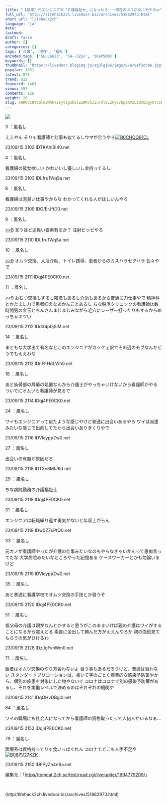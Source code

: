 ```yaml
---
title: "【結果】元エンジニアが「介護福祉士」になったら‥‥現在のほうが女にモテるｗ"
full_url: "http://lifehack2ch.livedoor.biz/archives/51882973.html"
short_url: "lifehack2ch"
language: "ja"
date: 
lastmod: 
draft: false
author: []
categories: []
tags: ['介護', '現在', '福祉']
encoded_tags: ['5LuL6K23', '54--5Zyo', '56aP56WJ']
keywords: []
thumbnail: "https://livedoor.blogimg.jp/sg3lqj86/imgs/8/e/8ef2dcbe.jpg"
popular: 1851
latest: 871
trend: 822
featured: 1463
views: 557
comments: 126
weight: 20
slug: aHR0cC8vbGlmZWhhY2syY2gubGl2ZWRvb3IuYml6L2FyY2hpdmVzLzUxODgyOTczLmh0bWw=
---
```


![](https://livedoor.blogimg.jp/sg3lqj86/imgs/8/e/8ef2dcbe.jpg)

<div><p class='t_name'>3 ：風名し</p> <p class='r2'>ええやん そりゃ看護師と仕事も似てるしウマが合うやろ<a href='https//www.amazon.co.jp/dp/B0CHQQ91CL/?tag=nishiky24-22' target='_blank'><img src='https//m.media-amazon.com/images/I/51qaH1TPkFL._SL500_.jpg' alt='B0CHQQ91CL' border='0'></a> </p><p>23/09/15 2102 IDTKAhIBI40.net</p> <p class='t_name'>4 ：風名し</p> <p class='r4'>看護婦の彼女欲しい かわいいし優しいし金持ってるし </p><p>23/09/15 2103 IDLfru1WqSa.net</p> <p class='t_name'>8 ：風名し</p> <p class='r1'>看護婦は泥臭い仕事やからな わかってくれる人がほしいんやろ </p><p>23/09/15 2109 IDO/ErJftD0.net</p> <p class='t_name_res'>9 ：風名し</p> <p class='r4'><a href='#res_8'>>>8</a> 言うほど泥臭い要素有るか？ 注射ピッピやろ </p><p>23/09/15 2110 IDLfru1WqSa.net</p> <p class='t_name_res'>10 ：風名し</p> <p class='r4'><a href='#res_9'>>>9</a> オムツ交換、入浴介助、トイレ誘導、患者からのカスハラセクハラ 色々やで </p><p>23/09/15 2111 IDqj4PE0CK0.net</p> <p class='t_name_res'>11 ：風名し</p> <p class='r4'><a href='#res_9'>>>9</a> おむつ交換もするし陰洗もあるし介助もあるから普通に力仕事やで 精神科とかたまに力で患者抑えなあかんことあるし ちな脱毛クリニックの看護師は数時間男の金玉とちんさんまじまじみながら毛穴にレーザー打ったりもするからめっちゃキツい </p><p>23/09/15 2112 IDd34p0jSiM.net</p> <p class='t_name'>14 ：風名し</p> <p class='r4'>まともな大学出て有名なとこのエンジニアがカッケェ訳でその辺のモブなんかどうでもええわな </p><p>23/09/15 2112 IDnFFHdLWh0.net</p> <p class='t_name'>18 ：風名し</p> <p class='r4'>あと仙骨部の蓐瘡の処置なんから介護士がやっちゃいけないから看護師がやる ついでにオムツも看護師が見るで </p><p>23/09/15 2114 IDqj4PE0CK0.net</p> <p class='t_name'>24 ：風名し</p> <p class='r4'>ワイもエンジニアって似たような感じやけど普通に出会いあるやろ ワイは派遣みたいな感じで出向してたから出会いありまくりやで </p><p>23/09/15 2116 IDVleyppZw0.net</p> <p class='t_name'>27 ：風名し</p> <p class='r3'>出会いの有無が原因だろ </p><p>23/09/15 2118 IDTXv8MfJKd.net</p> <p class='t_name'>29 ：風名し</p> <p class='r4'>ちな病院勤務の介護福祉士 </p><p>23/09/15 2118 IDqj4PE0CK0.net</p> <p class='t_name'>31 ：風名し</p> <p class='r4'>エンジニアは転職繰り返す勇気がないと年収上がらん </p><p>23/09/15 2119 IDw0ZZsPtQ0.net</p> <p class='t_name'>33 ：風名し</p> <p class='r4'>元カノが看護師やったが介護の仕事みたいなのもやらなきゃいかんって愚痴言ってたな 大学病院みたいなところやった記憶ある ケースワーカーとかも勿論いるけど </p><p>23/09/15 2119 IDVleyppZw0.net</p> <p class='t_name'>35 ：風名し</p> <p class='r4'>あと普通に看護学校でオムツ交換の手技とか習うぞ </p><p>23/09/15 2120 IDqj4PE0CK0.net</p> <p class='t_name'>51 ：風名し</p> <p class='r4'>祖父母の介護は親がなんとかすると思うがこのままいけば親の介護はワイがすることになるから震えとる 素直に金出して頼んだ方がええんやろか 親の面倒見てもらうの気がひけるわ </p><p>23/09/15 2126 IDzJgFvhWm0.net</p> <p class='t_name'>71 ：風名し</p> <p class='r4'>医者はオムツ交換のやり方習わないよ 習う事もあるだろうけど、普通は習わない スタンダードプリコーションは、書いて字のごとく標準的な感染予防策やから、個別の疾患を対象にした物やないで コロナはコロナで別の感染予防策があるし、それを実働レベルで決めるのはそれぞれの機関や </p><p>23/09/15 2141 IDqQHvDBgi0.net</p> <p class='t_name'>84 ：風名し</p> <p class='r4'>ワイの職場にも社会人になってから看護師の資格取ったって人何人かいるなぁ… </p><p>23/09/15 2152 IDqj4PE0CK0.net</p> <p class='t_name'>79 ：風名し</p> <p class='r2'>医療系は資格持ってりゃ食いっぱぐれん コロナでどこも人手不足や<a href='https//www.amazon.co.jp/dp/B08PV27KZK/?tag=nishiky24-22' target='_blank'><img src='https//m.media-amazon.com/images/I/51C-aH774zL._SL500_.jpg' alt='B08PV27KZK' border='0'></a> </p><p>23/09/15 2150 IDFPyZh4nBa.net</p> <p class='p_url'>編集元：「<a href='https//tomcat.2ch.sc/test/read.cgi/livejupiter/1694779209/' target='_blank'>https//tomcat.2ch.sc/test/read.cgi/livejupiter/1694779209/</a>」</p> <br clear='all'></div>

(http//lifehack2ch.livedoor.biz/archives/51882973.html)
